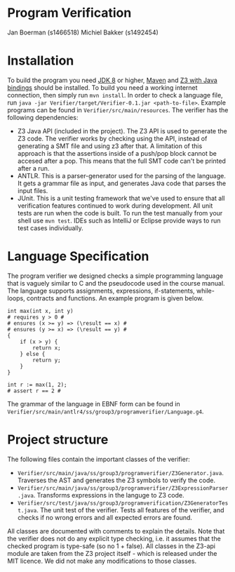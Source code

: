 # Program Verification

Jan Boerman (s1466518)
Michiel Bakker (s1492454)

# Installation

To build the program you need [JDK 8](http://openjdk.java.net/install/) or higher, [Maven](https://maven.apache.org/download.cgi) and [Z3 with Java bindings](https://github.com/Z3Prover/z3#java) should be installed. To build you need a working internet connection, then simply run `mvn install`. In order to check a language file, run `java -jar Verifier/target/Verifier-0.1.jar <path-to-file>`. Example programs can be found in `Verifier/src/main/resources`. The verifier has the following dependencies:

- Z3 Java API (included in the project). The Z3 API is used to generate the Z3 code. The verifier works by checking using the API, instead of generating a SMT file and using z3 after that. A limitation of this approach is that the assertions inside of a push/pop block cannot be accesed after a pop. This means that the full SMT code can't be printed after a run.
- ANTLR. This is a parser-generator used for the parsing of the language. It gets a grammar file as input, and generates Java code that parses the input files.
- JUnit. This is a unit testing framework that we've used to ensure that all verification features continued to work during development. All unit tests are run when the code is built. To run the test manually from your shell use `mvn test`. IDEs such as IntelliJ or Eclipse provide ways to run test cases individually.

# Language Specification

The program verifier we designed checks a simple programming language that is vaguely similar to C and the pseudocode used in the course manual. The language supports assignments, expressions, if-statements, while-loops, contracts and functions. An example program is given below.

```
int max(int x, int y)
# requires y > 0 #
# ensures (x >= y) => (\result == x) #
# ensures (y >= x) => (\result == y) #
{
	if (x > y) {
		return x;
	} else {
		return y;
	}
}

int r := max(1, 2);
# assert r == 2 #
```

The grammar of the language in EBNF form can be found in `Verifier/src/main/antlr4/ss/group3/programverifier/Language.g4`.

# Project structure

The following files contain the important classes of the verifier:

- `Verifier/src/main/java/ss/group3/programverifier/Z3Generator.java`. Traverses the AST and generates the Z3 symbols to verify the code.
- `Verifier/src/main/java/ss/group3/programverifier/Z3ExpressionParser.java`. Transforms expressions in the languge to Z3 code.
- `Verifier/src/test/java/ss/group3/programverification/Z3GeneratorTest.java`. The unit test of the verifier. Tests all features of the verifier, and checks if no wrong errors and all expected errors are found.

All classes are documented with comments to explain the details. Note that the verifier does not do any explicit type checking, i.e. it assumes that the checked program is type-safe (so no 1 + false).
All classes in the Z3-api module are taken from the Z3 project itself - which is released under the MIT licence. We did not make any modifications to those classes.
